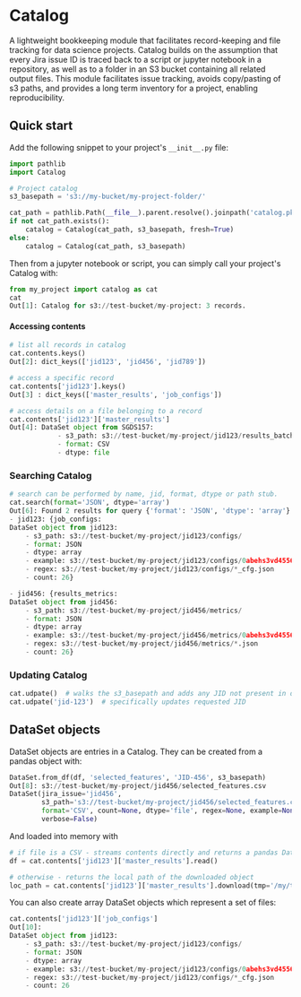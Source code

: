 # Catalog
A lightweight bookkeeping module that facilitates record-keeping and file tracking for data science projects. 
Catalog builds on the assumption that every Jira issue ID is traced back to a script or jupyter notebook in a 
repository, as well as to a folder in an S3 bucket containing all related output files.
This module facilitates issue tracking, avoids copy/pasting of s3 paths, and provides a long term inventory for a 
project, enabling reproducibility.

## Quick start
Add the following snippet to your project's `__init__.py` file:
```python
import pathlib
import Catalog

# Project catalog
s3_basepath = 's3://my-bucket/my-project-folder/'

cat_path = pathlib.Path(__file__).parent.resolve().joinpath('catalog.pkl')
if not cat_path.exists():
    catalog = Catalog(cat_path, s3_basepath, fresh=True)
else:
    catalog = Catalog(cat_path, s3_basepath)
```

Then from a jupyter notebook or script, you can simply call your project's Catalog with:
```python
from my_project import catalog as cat
cat
Out[1]: Catalog for s3://test-bucket/my-project: 3 records.
```

#### Accessing contents
```python
# list all records in catalog
cat.contents.keys()
Out[2]: dict_keys(['jid123', 'jid456', 'jid789'])

# access a specific record
cat.contents['jid123'].keys()
Out[3] : dict_keys(['master_results', 'job_configs'])

# access details on a file belonging to a record
cat.contents['jid123']['master_results']
Out[4]: DataSet object from SGDS157:
            - s3_path: s3://test-bucket/my-project/jid123/results_batch20210315.csv
            - format: CSV
            - dtype: file
```
### Searching Catalog
```python
# search can be performed by name, jid, format, dtype or path stub.
cat.search(format='JSON', dtype='array')
Out[6]: Found 2 results for query {'format': 'JSON', 'dtype': 'array'}:
- jid123: {job_configs:
DataSet object from jid123:
    - s3_path: s3://test-bucket/my-project/jid123/configs/
    - format: JSON
    - dtype: array
    - example: s3://test-bucket/my-project/jid123/configs/0abehs3vd4556_cfg.json
    - regex: s3://test-bucket/my-project/jid123/configs/*_cfg.json
    - count: 26}

- jid456: {results_metrics:
DataSet object from jid456:
    - s3_path: s3://test-bucket/my-project/jid456/metrics/
    - format: JSON
    - dtype: array
    - example: s3://test-bucket/my-project/jid456/metrics/0abehs3vd4556.json
    - regex: s3://test-bucket/my-project/jid456/metrics/*.json
    - count: 26}

```

### Updating Catalog
```python
cat.udpate()  # walks the s3_basepath and adds any JID not present in dictionary
cat.udpate('jid-123')  # specifically updates requested JID
```


## DataSet objects
DataSet objects are entries in a Catalog. They can be created from a pandas object with:
```python
DataSet.from_df(df, 'selected_features', 'JID-456', s3_basepath)
Out[8]: s3://test-bucket/my-project/jid456/selected_features.csv
DataSet(jira_issue='jid456', 
        s3_path='s3://test-bucket/my-project/jid456/selected_features.csv', 
        format='CSV', count=None, dtype='file', regex=None, example=None, 
        verbose=False)
```

And loaded into memory with
```python
# if file is a CSV - streams contents directly and returns a pandas DataFrame object
df = cat.contents['jid123']['master_results'].read()

# otherwise - returns the local path of the downloaded object
loc_path = cat.contents['jid123']['master_results'].download(tmp='/my/tmp/dir/')
```

You can also create array DataSet objects which represent a set of files:
```python
cat.contents['jid123']['job_configs']
Out[10]:
DataSet object from jid123:
    - s3_path: s3://test-bucket/my-project/jid123/configs/
    - format: JSON
    - dtype: array
    - example: s3://test-bucket/my-project/jid123/configs/0abehs3vd4556_cfg.csv
    - regex: s3://test-bucket/my-project/jid123/configs/*_cfg.json
    - count: 26
```